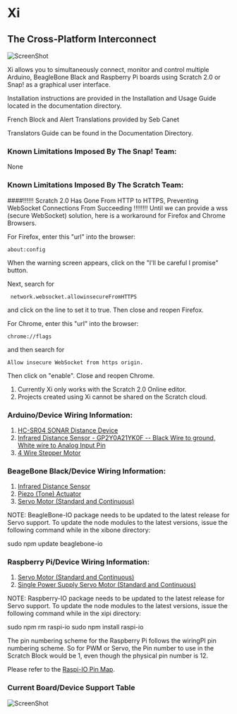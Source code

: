 Xi
======
## The Cross-Platform Interconnect

![ScreenShot](https://raw.github.com/MrYsLab/Xi/master/documentation/drawings/XiLogo.png)

Xi allows you to simultaneously connect, monitor and control multiple Arduino, 
BeagleBone Black and Raspberry Pi boards using Scratch 2.0 or Snap! as a graphical user interface.

Installation instructions are provided in the Installation and Usage Guide located in the documentation directory.

French Block and Alert Translations provided by Seb Canet

Translators Guide can be found in the Documentation Directory.

### Known Limitations Imposed By The Snap! Team:
None

### Known Limitations Imposed By The Scratch Team:

####!!!!!! Scratch 2.0 Has Gone From HTTP to HTTPS, Preventing WebSocket Connections From Succeeding !!!!!!!!
Until we can provide a wss (secure WebSocket) solution, here is a workaround for Firefox and Chrome Browsers.

For Firefox, enter this "url" into the browser:
```
about:config
```

When the warning screen appears, click on the "I'll be careful I promise" button.

Next, search for
```
 network.websocket.allowinsecureFromHTTPS
```
and click on the line to set it to true. Then close and reopen Firefox.



For Chrome, enter this "url" into the browser:
```
chrome://flags
```
and then search for 
```
Allow insecure WebSocket from https origin.
```
Then click on "enable". Close and reopen Chrome.


1. Currently Xi only works with the Scratch 2.0 Online editor.
2. Projects created using Xi cannot be shared on the Scratch cloud.


### Arduino/Device Wiring Information:
1.    [HC-SR04 SONAR Distance Device](https://github.com/rwaldron/johnny-five/blob/master/docs/ping.md)
2.    [Infrared Distance Sensor  - GP2Y0A21YK0F -- Black Wire to ground, White wire to Analog Input Pin](https://www.adafruit.com/products/164)
3.    [4 Wire Stepper Motor](https://learn.adafruit.com/adafruit-arduino-lesson-16-stepper-motors/breadboard-layout)

### BeageBone Black/Device Wiring Information:
1.    [Infrared Distance Sensor](https://raw.github.com/MrYsLab/Xi/master/documentation/drawings/BBB_infraredWiring.png)
2.    [Piezo (Tone) Actuator](https://raw.github.com/MrYsLab/Xi/master/documentation/drawings/BBB_PiezoWiring.png)
3.    [Servo Motor (Standard and Continuous)](https://raw.github.com/MrYsLab/Xi/master/documentation/drawings/BBBservoWiring.png)


NOTE: BeagleBone-IO package needs to be updated to the latest release for Servo support. To update the node modules
to the latest versions, issue the following command while in the xibone directory:

sudo npm update beaglebone-io


### Raspberry Pi/Device Wiring Information:
1.    [Servo Motor (Standard and Continuous)](https://raw.github.com/MrYsLab/Xi/master/documentation/drawings/RPiServoWiring.png)
2.    [Single Power Supply Servo Motor (Standard and Continuous)](https://raw.github.com/MrYsLab/Xi/master/documentation/drawings/RPiServoWiring2.png)

NOTE: Raspberry-IO package needs to be updated to the latest release for Servo support. To update the node modules
to the latest versions, issue the following command while in the xipi directory:

sudo npm rm raspi-io
sudo npm install raspi-io

The pin numbering scheme for the Raspberry Pi follows the wiringPI pin numbering scheme. So for PWM or Servo, the Pin number to
use in the Scratch Block would be 1, even though the physical pin number is 12.

Please refer to the [Raspi-IO Pin Map](https://github.com/bryan-m-hughes/raspi-io/wiki).


### Current Board/Device Support Table
![ScreenShot](https://raw.github.com/MrYsLab/Xi/master/documentation/drawings/StatusTable_31Dec14.png)